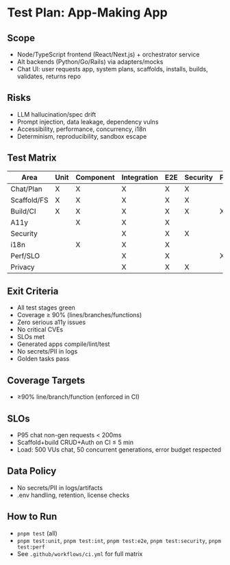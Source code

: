 # Test Plan: App-Making App

## Scope
- Node/TypeScript frontend (React/Next.js) + orchestrator service
- Alt backends (Python/Go/Rails) via adapters/mocks
- Chat UI: user requests app, system plans, scaffolds, installs, builds, validates, returns repo

## Risks
- LLM hallucination/spec drift
- Prompt injection, data leakage, dependency vulns
- Accessibility, performance, concurrency, i18n
- Determinism, reproducibility, sandbox escape

## Test Matrix
| Area         | Unit | Component | Integration | E2E | Security | Perf | A11y | Property | Evals |
|--------------|------|-----------|-------------|-----|----------|------|------|----------|-------|
| Chat/Plan    |  X   |     X     |      X      |  X  |    X     |      |      |    X     |   X   |
| Scaffold/FS  |  X   |     X     |      X      |  X  |    X     |      |      |    X     |   X   |
| Build/CI     |  X   |     X     |      X      |  X  |    X     |  X   |      |    X     |   X   |
| A11y         |      |     X     |      X      |  X  |          |      |  X   |          |       |
| Security     |      |           |      X      |  X  |    X     |      |      |          |   X   |
| i18n         |      |     X     |      X      |  X  |          |      |      |          |       |
| Perf/SLO     |      |           |      X      |  X  |          |  X   |      |          |       |
| Privacy      |      |           |      X      |  X  |    X     |      |      |          |       |

## Exit Criteria
- All test stages green
- Coverage ≥ 90% (lines/branches/functions)
- Zero serious a11y issues
- No critical CVEs
- SLOs met
- Generated apps compile/lint/test
- No secrets/PII in logs
- Golden tasks pass

## Coverage Targets
- ≥90% line/branch/function (enforced in CI)

## SLOs
- P95 chat non-gen requests < 200ms
- Scaffold+build CRUD+Auth on CI ≤ 5 min
- Load: 500 VUs chat, 50 concurrent generations, error budget respected

## Data Policy
- No secrets/PII in logs/artifacts
- .env handling, retention, license checks

## How to Run
- `pnpm test` (all)
- `pnpm test:unit`, `pnpm test:int`, `pnpm test:e2e`, `pnpm test:security`, `pnpm test:perf`
- See `.github/workflows/ci.yml` for full matrix
